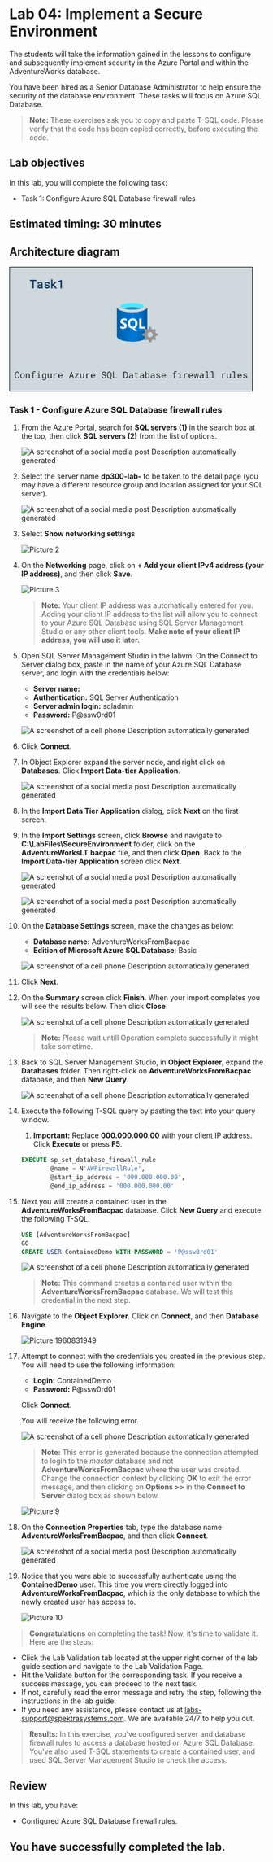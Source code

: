 # Lab 04: Implement a Secure Environment

The students will take the information gained in the lessons to configure and subsequently implement security in the Azure Portal and within the AdventureWorks database.

You have been hired as a Senior Database Administrator to help ensure the security of the database environment. These tasks will focus on Azure SQL Database.

>**Note:** These exercises ask you to copy and paste T-SQL code. Please verify that the code has been copied correctly, before executing the code.

## Lab objectives

In this lab, you will complete the following task:

- Task 1: Configure Azure SQL Database firewall rules

## Estimated timing: 30 minutes

## Architecture diagram

![](../images/preview(04).png)

### Task 1 - Configure Azure SQL Database firewall rules

1. From the Azure Portal, search for **SQL servers (1)** in the search box at the top, then click **SQL servers (2)** from the list of options.

    ![A screenshot of a social media post Description automatically generated](../images/dp300-lab4-img2.png)

1. Select the server name **dp300-lab-<inject key="DeploymentID" enableCopy="false" />** to be taken to the detail page (you may have a different resource group and location assigned for your SQL server).

    ![A screenshot of a social media post Description automatically generated](../images/dp300-lab4-img3.png)

1. Select **Show networking settings**.

    ![Picture 2](../images/dp300-lab4-img5.png)

1. On the **Networking** page, click on **+ Add your client IPv4 address (your IP address)**, and then click **Save**.

    ![Picture 3](../images/dp300-lab4-img6.png)

    >**Note:** Your client IP address was automatically entered for you. Adding your client IP address to the list will allow you to connect to your Azure SQL Database using SQL Server Management Studio or any other client tools. **Make note of your client IP address, you will use it later.**

1. Open SQL Server Management Studio in the labvm. On the Connect to Server dialog box, paste in the name of your Azure SQL Database server, and login with the credentials below:

    - **Server name:** <inject key="sqlServerFqdn"></inject> 
    - **Authentication:** SQL Server Authentication
    - **Server admin login:** sqladmin
    - **Password:** P@ssw0rd01

    ![A screenshot of a cell phone Description automatically generated](../images/dp300-lab4-img7.png)

1. Click **Connect**.

1. In Object Explorer expand the server node, and right click on **Databases**. Click **Import Data-tier Application**.

    ![A screenshot of a social media post Description automatically generated](../images/dp300-lab4-img8.png)

1. In the **Import Data Tier Application** dialog, click **Next** on the first screen.
     
1. In the **Import Settings** screen, click **Browse** and navigate to **C:\LabFiles\SecureEnvironment** folder, click on the **AdventureWorksLT.bacpac** file, and then click **Open**. Back to the **Import Data-tier Application** screen click **Next**.

    ![A screenshot of a social media post Description automatically generated](../images/dp300-lab4-img9.png)

    ![A screenshot of a social media post Description automatically generated](../images/dp300-lab4-img10.png)

1. On the **Database Settings** screen, make the changes as below:

    - **Database name:** AdventureWorksFromBacpac
    - **Edition of Microsoft Azure SQL Database**: Basic

    ![A screenshot of a cell phone Description automatically generated](../images/dp300-lab4-img11.png)

1. Click **Next**.

1. On the **Summary** screen click **Finish**. When your import completes you will see the results below. Then click **Close**.

    ![A screenshot of a cell phone Description automatically generated](../images/dp300-lab4-img12.png)
     
     >**Note:** Please wait untill Operation complete successfully it might take sometime.

1. Back to SQL Server Management Studio, in **Object Explorer**, expand the **Databases** folder. Then right-click on **AdventureWorksFromBacpac** database, and then **New Query**.

    ![A screenshot of a cell phone Description automatically generated](../images/dp300-lab4-img13.png)

1. Execute the following T-SQL query by pasting the text into your query window.
    1. **Important:** Replace **000.000.000.00** with your client IP address. Click **Execute** or press **F5**.

    ```sql
    EXECUTE sp_set_database_firewall_rule 
            @name = N'AWFirewallRule',
            @start_ip_address = '000.000.000.00', 
            @end_ip_address = '000.000.000.00'
    ```

1. Next you will create a contained user in the **AdventureWorksFromBacpac** database. Click **New Query** and execute the following T-SQL.

    ```sql
    USE [AdventureWorksFromBacpac]
    GO
    CREATE USER ContainedDemo WITH PASSWORD = 'P@ssw0rd01'
    ```

    ![A screenshot of a cell phone Description automatically generated](../images/dp300-lab4-img14.png)

    >**Note:** This command creates a contained user within the **AdventureWorksFromBacpac** database. We will test this credential in the next step.

1. Navigate to the **Object Explorer**. Click on **Connect**, and then **Database Engine**.

    ![Picture 1960831949](../images/dp300-lab4-img15.png)

1. Attempt to connect with the credentials you created in the previous step. You will need to use the following information:

    - **Login:** ContainedDemo
    - **Password:** P@ssw0rd01

     Click **Connect**.

     You will receive the following error.

    ![A screenshot of a cell phone Description automatically generated](../images/dp300-lab4-img16.png)

    >**Note:** This error is generated because the connection attempted to login to the *master* database and not **AdventureWorksFromBacpac** where the user was created. Change the connection context by clicking **OK** to exit the error message, and then clicking on **Options >>** in the **Connect to Server** dialog box as shown below.

    ![Picture 9](../images/dp300-lab4-img17.png)

1. On the **Connection Properties** tab, type the database name **AdventureWorksFromBacpac**, and then click **Connect**.

    ![A screenshot of a social media post Description automatically generated](../images/dp300-lab4-img18.png)

1. Notice that you were able to successfully authenticate using the **ContainedDemo** user. This time you were directly logged into **AdventureWorksFromBacpac**, which is the only database to which the newly created user has access to.

    ![Picture 10](../images/dp300-lab4-img19.png)
    
    
> **Congratulations** on completing the task! Now, it's time to validate it. Here are the steps:
- Click the Lab Validation tab located at the upper right corner of the lab guide section and navigate to the Lab Validation Page.
- Hit the Validate button for the corresponding task. If you receive a success message, you can proceed to the next task. 
- If not, carefully read the error message and retry the step, following the instructions in the lab guide.
- If you need any assistance, please contact us at labs-support@spektrasystems.com. We are available 24/7 to help you out.

>**Results:** In this exercise, you've configured server and database firewall rules to access a database hosted on Azure SQL Database. You've also used T-SQL statements to create a contained user, and used SQL Server Management Studio to check the access.

## Review
In this lab, you have:

- Configured Azure SQL Database firewall rules.

## You have successfully completed the lab.
